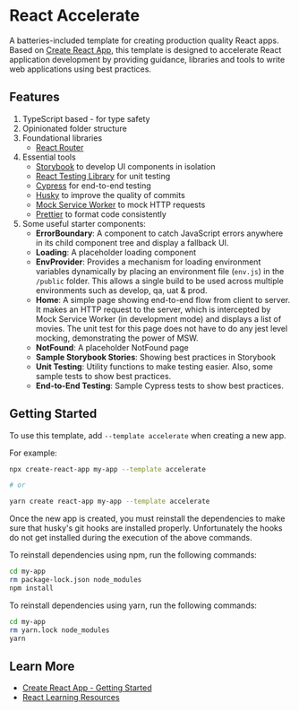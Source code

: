 # React Accelerate

A batteries-included template for creating production quality React apps. Based
on [Create React App](https://github.com/facebook/create-react-app), this
template is designed to accelerate React application development by providing
guidance, libraries and tools to write web applications using best practices.

## Features

1. TypeScript based - for type safety
2. Opinionated folder structure
3. Foundational libraries
   - [React Router](https://reactrouter.com/)
4. Essential tools
   - [Storybook](https://storybook.js.org/) to develop UI components in
     isolation
   - [React Testing Library](https://testing-library.com/) for unit testing
   - [Cypress](https://www.cypress.io/) for end-to-end testing
   - [Husky](https://typicode.github.io/husky) to improve the quality of commits
   - [Mock Service Worker](https://mswjs.io/) to mock HTTP requests
   - [Prettier](https://prettier.io/) to format code consistently
5. Some useful starter components:
   - **ErrorBoundary**: A component to catch JavaScript errors anywhere in its
     child component tree and display a fallback UI.
   - **Loading**: A placeholder loading component
   - **EnvProvider**: Provides a mechanism for loading environment variables
     dynamically by placing an environment file (`env.js`) in the `/public`
     folder. This allows a single build to be used across multiple environments
     such as develop, qa, uat & prod.
   - **Home**: A simple page showing end-to-end flow from client to server. It
     makes an HTTP request to the server, which is intercepted by Mock Service
     Worker (in development mode) and displays a list of movies. The unit test
     for this page does not have to do any jest level mocking, demonstrating the
     power of MSW.
   - **NotFound**: A placeholder NotFound page
   - **Sample Storybook Stories**: Showing best practices in Storybook
   - **Unit Testing**: Utility functions to make testing easier. Also, some
     sample tests to show best practices.
   - **End-to-End Testing**: Sample Cypress tests to show best practices.

## Getting Started

To use this template, add `--template accelerate` when creating a new app.

For example:

```sh
npx create-react-app my-app --template accelerate

# or

yarn create react-app my-app --template accelerate
```

Once the new app is created, you must reinstall the dependencies to make sure
that husky's git hooks are installed properly. Unfortunately the hooks do not
get installed during the execution of the above commands.

To reinstall dependencies using npm, run the following commands:

```sh
cd my-app
rm package-lock.json node_modules
npm install
```

To reinstall dependencies using yarn, run the following commands:

```sh
cd my-app
rm yarn.lock node_modules
yarn
```

## Learn More

- [Create React App - Getting Started](https://create-react-app.dev/docs/getting-started)
- [React Learning Resources](https://github.com/nareshbhatia/react-learning-resources)
